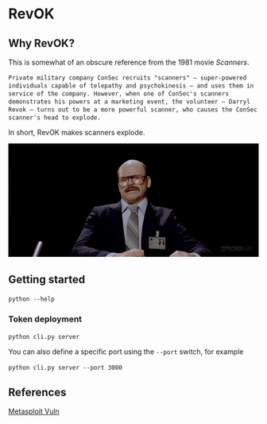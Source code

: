 # RevOK

## Why RevOK?

This is somewhat of an obscure reference from the 1981 movie *Scanners*.

```
Private military company ConSec recruits "scanners" – super-powered individuals capable of telepathy and psychokinesis – and uses them in service of the company. However, when one of ConSec's scanners demonstrates his powers at a marketing event, the volunteer – Darryl Revok – turns out to be a more powerful scanner, who causes the ConSec scanner's head to explode.
```

In short, RevOK makes scanners explode.

![scanners](docs/img/scanners.gif)

## Getting started 

`python --help`

### Token deployment

`python cli.py server`

You can also define a specific port using the `--port` switch, for example

`python cli.py server --port 3000`

### 

### 

## References

[Metasploit Vuln](https://avalz.it/)
